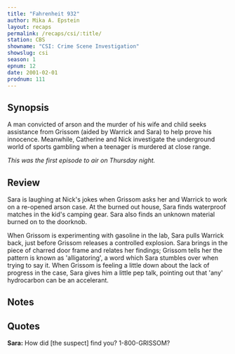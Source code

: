 ```yaml
---
title: "Fahrenheit 932"
author: Mika A. Epstein
layout: recaps
permalink: /recaps/csi/:title/
station: CBS
showname: "CSI: Crime Scene Investigation"
showslug: csi
season: 1
epnum: 12
date: 2001-02-01
prodnum: 111
---
```


## Synopsis

A man convicted of arson and the murder of his wife and child seeks assistance from Grissom (aided by Warrick and Sara) to help prove his innocence. Meanwhile, Catherine and Nick investigate the underground world of sports gambling when a teenager is murdered at close range.

_This was the first episode to air on Thursday night._

## Review

Sara is laughing at Nick's jokes when Grissom asks her and Warrick to work on a re-opened arson case. At the burned out house, Sara finds waterproof matches in the kid's camping gear. Sara also finds an unknown material burned on to the doorknob.

When Grissom is experimenting with gasoline in the lab, Sara pulls Warrick back, just before Grissom releases a controlled explosion. Sara brings in the piece of charred door frame and relates her findings; Grissom tells her the pattern is known as 'alligatoring', a word which Sara stumbles over when trying to say it. When Grissom is feeling a little down about the lack of progress in the case, Sara gives him a little pep talk, pointing out that 'any' hydrocarbon can be an accelerant.

## Notes

## Quotes

**Sara:** How did [the suspect] find you? 1-800-GRISSOM?
